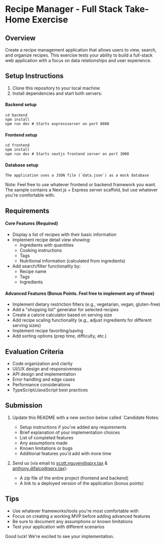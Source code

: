 # Recipe Manager - Full Stack Take-Home Exercise

## Overview
Create a recipe management application that allows users to view, search, and organize recipes. This exercise tests your ability to build a full-stack web application with a focus on data relationships and user experience.

## Setup Instructions
1. Clone this repository to your local machine
2. Install dependencies and start both servers:

#### Backend setup
```
cd backend
npm install
npm run dev # Starts expressserver on port 8080
```

#### Frontend setup
```
cd frontend
npm install
npm run dev # Starts nextjs frontend server on port 3000
```

#### Database setup
```
The application uses a JSON file (`data.json`) as a mock database
```

Note: Feel free to use whatever frontend or backend framework you want. The sample contains a Next.js + Express server scaffold, but use whatever you're comfortable with.

## Requirements

#### Core Features (Required)
- Display a list of recipes with their basic information
- Implement recipe detail view showing:
  - Ingredients with quantities
  - Cooking instructions
  - Tags
  - Nutritional information (calculated from ingredients)
- Add search/filter functionality by:
  - Recipe name
  - Tags
  - Ingredients

#### Advanced Features (Bonus Points. Feel free to implement any of these)
- Implement dietary restriction filters (e.g., vegetarian, vegan, gluten-free)
- Add a "shopping list" generator for selected recipes
- Create a calorie calculator based on serving size
- Add recipe scaling functionality (e.g., adjust ingredients for different serving sizes)
- Implement recipe favoriting/saving
- Add sorting options (prep time, difficulty, etc.)

## Evaluation Criteria
- Code organization and clarity
- UI/UX design and responsiveness
- API design and implementation
- Error handling and edge cases
- Performance considerations
- TypeScript/JavaScript best practices

## Submission
1. Update this README with a new section below called `Candidate Notes:
   - Setup instructions if you've added any requirements
   - Brief explanation of your implementation choices
   - List of completed features
   - Any assumptions made
   - Known limitations or bugs
   - Additional features you'd add with more time
 

2. Send us (via email to scott.nguyen@sprx.tax & anthony.difalco@sprx.tax):
   - A zip file of the entire project (frontend and backend)
   - A link to a deployed version of the application (bonus points)

## Tips
- Use whatever frameworks/tools you're most comfortable with
- Focus on creating a working MVP before adding advanced features
- Be sure to document any assumptions or known limitations
- Test your application with different scenarios

Good luck! We're excited to see your implementation.
